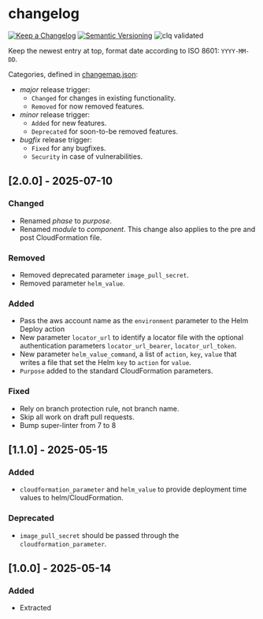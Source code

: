 # changelog

[![Keep a Changelog](https://img.shields.io/badge/Keep%20a%20Changelog-1.0.0-informational)](https://keepachangelog.com/en/1.0.0/)
[![Semantic Versioning](https://img.shields.io/badge/Semantic%20Versioning-2.0.0-informational)](https://semver.org/spec/v2.0.0.html)
![clq validated](https://img.shields.io/badge/clq-validated-success)

Keep the newest entry at top, format date according to ISO 8601: `YYYY-MM-DD`.

Categories, defined in [changemap.json](.github/clq/changemap.json):

- *major* release trigger:
  - `Changed` for changes in existing functionality.
  - `Removed` for now removed features.
- *minor* release trigger:
  - `Added` for new features.
  - `Deprecated` for soon-to-be removed features.
- *bugfix* release trigger:
  - `Fixed` for any bugfixes.
  - `Security` in case of vulnerabilities.

## [2.0.0] - 2025-07-10

### Changed

- Renamed *phase* to *purpose*.
- Renamed *module* to *component*. This change also applies to the pre and post CloudFormation file.

### Removed

- Removed deprecated parameter `image_pull_secret`.
- Removed parameter `helm_value`.

### Added

- Pass the aws account name as the `environment` parameter to the Helm Deploy action
- New parameter `locator_url` to identify a locator file with the optional authentication parameters `locator_url_bearer`, `locator_url_token`.
- New parameter `helm_value_command`, a list of `action`, `key`, `value` that writes a file that set the Helm `key` to `action` for `value`.
- `Purpose` added to the standard CloudFormation parameters.

### Fixed

- Rely on branch protection rule, not branch name.
- Skip all work on draft pull requests.
- Bump super-linter from 7 to 8

## [1.1.0] - 2025-05-15

### Added

- `cloudformation_parameter` and `helm_value` to provide deployment time values to helm/CloudFormation.

### Deprecated

- `image_pull_secret` should be passed through the `cloudformation_parameter`.

## [1.0.0] - 2025-05-14

### Added

- Extracted
